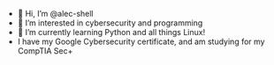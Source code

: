 - 👋 Hi, I’m @alec-shell
- 👀 I’m interested in cybersecurity and programming
- 🌱 I’m currently learning Python and all things Linux!
- I have my Google Cybersecurity certificate, and am studying
  for my CompTIA Sec+

<!---
alec-shell/alec-shell is a ✨ special ✨ repository because its `README.md` (this file) appears on your GitHub profile.
You can click the Preview link to take a look at your changes.
--->
